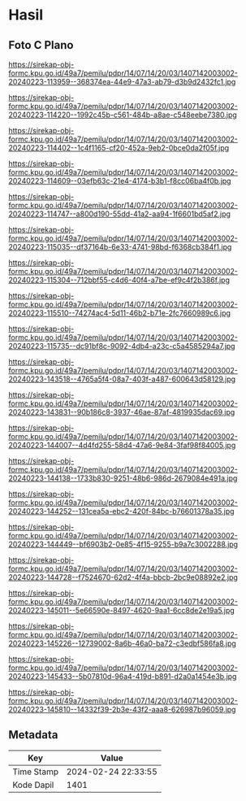 # Hasil

## Foto C Plano

https://sirekap-obj-formc.kpu.go.id/49a7/pemilu/pdpr/14/07/14/20/03/1407142003002-20240223-113959--368374ea-44e9-47a3-ab79-d3b9d2432fc1.jpg

https://sirekap-obj-formc.kpu.go.id/49a7/pemilu/pdpr/14/07/14/20/03/1407142003002-20240223-114220--1992c45b-c561-484b-a8ae-c548eebe7380.jpg

https://sirekap-obj-formc.kpu.go.id/49a7/pemilu/pdpr/14/07/14/20/03/1407142003002-20240223-114402--1c4f1165-cf20-452a-9eb2-0bce0da2f05f.jpg

https://sirekap-obj-formc.kpu.go.id/49a7/pemilu/pdpr/14/07/14/20/03/1407142003002-20240223-114609--03efb63c-21e4-4174-b3b1-f8cc06ba4f0b.jpg

https://sirekap-obj-formc.kpu.go.id/49a7/pemilu/pdpr/14/07/14/20/03/1407142003002-20240223-114747--a800d190-55dd-41a2-aa94-1f6601bd5af2.jpg

https://sirekap-obj-formc.kpu.go.id/49a7/pemilu/pdpr/14/07/14/20/03/1407142003002-20240223-115035--df37164b-6e33-4741-98bd-f6368cb384f1.jpg

https://sirekap-obj-formc.kpu.go.id/49a7/pemilu/pdpr/14/07/14/20/03/1407142003002-20240223-115304--712bbf55-c4d6-40f4-a7be-ef9c4f2b386f.jpg

https://sirekap-obj-formc.kpu.go.id/49a7/pemilu/pdpr/14/07/14/20/03/1407142003002-20240223-115510--74274ac4-5d11-46b2-b71e-2fc7660989c6.jpg

https://sirekap-obj-formc.kpu.go.id/49a7/pemilu/pdpr/14/07/14/20/03/1407142003002-20240223-115735--dc91bf8c-9092-4db4-a23c-c5a4585294a7.jpg

https://sirekap-obj-formc.kpu.go.id/49a7/pemilu/pdpr/14/07/14/20/03/1407142003002-20240223-143518--4765a5f4-08a7-403f-a487-600643d58129.jpg

https://sirekap-obj-formc.kpu.go.id/49a7/pemilu/pdpr/14/07/14/20/03/1407142003002-20240223-143831--90b186c8-3937-46ae-87af-4819935dac69.jpg

https://sirekap-obj-formc.kpu.go.id/49a7/pemilu/pdpr/14/07/14/20/03/1407142003002-20240223-144007--4d4fd255-58d4-47a6-9e84-3faf98f84005.jpg

https://sirekap-obj-formc.kpu.go.id/49a7/pemilu/pdpr/14/07/14/20/03/1407142003002-20240223-144138--1733b830-9251-48b6-986d-2679084e491a.jpg

https://sirekap-obj-formc.kpu.go.id/49a7/pemilu/pdpr/14/07/14/20/03/1407142003002-20240223-144252--131cea5a-ebc2-420f-84bc-b76601378a35.jpg

https://sirekap-obj-formc.kpu.go.id/49a7/pemilu/pdpr/14/07/14/20/03/1407142003002-20240223-144449--bf6903b2-0e85-4f15-9255-b9a7c3002288.jpg

https://sirekap-obj-formc.kpu.go.id/49a7/pemilu/pdpr/14/07/14/20/03/1407142003002-20240223-144728--f7524670-62d2-4f4a-bbcb-2bc9e08892e2.jpg

https://sirekap-obj-formc.kpu.go.id/49a7/pemilu/pdpr/14/07/14/20/03/1407142003002-20240223-145011--5e66590e-8497-4620-9aa1-6cc8de2e19a5.jpg

https://sirekap-obj-formc.kpu.go.id/49a7/pemilu/pdpr/14/07/14/20/03/1407142003002-20240223-145226--12739002-8a6b-46a0-ba72-c3edbf586fa8.jpg

https://sirekap-obj-formc.kpu.go.id/49a7/pemilu/pdpr/14/07/14/20/03/1407142003002-20240223-145433--5b07810d-96a4-419d-b891-d2a0a1454e3b.jpg

https://sirekap-obj-formc.kpu.go.id/49a7/pemilu/pdpr/14/07/14/20/03/1407142003002-20240223-145810--14332f39-2b3e-43f2-aaa8-626987b96059.jpg


## Metadata

| Key        | Value               |
| ---------- | ------------------- |
| Time Stamp | 2024-02-24 22:33:55 |
| Kode Dapil | 1401                |



